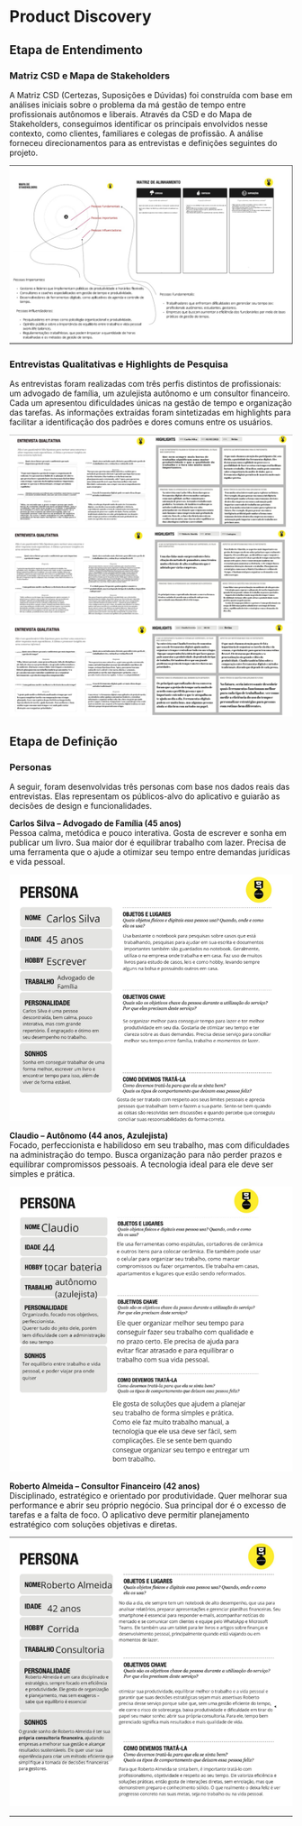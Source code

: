# Product Discovery

## Etapa de Entendimento

### Matriz CSD e Mapa de Stakeholders

A Matriz CSD (Certezas, Suposições e Dúvidas) foi construída com base em análises iniciais sobre o problema da má gestão de tempo entre profissionais autônomos e liberais. Através da CSD e do Mapa de Stakeholders, conseguimos identificar os principais envolvidos nesse contexto, como clientes, familiares e colegas de profissão. A análise forneceu direcionamentos para as entrevistas e definições seguintes do projeto.

![Matriz CSD e Mapa de Stakeholders](images/MatrizCSD-MapaStakeholders.png)

### Entrevistas Qualitativas e Highlights de Pesquisa

As entrevistas foram realizadas com três perfis distintos de profissionais: um advogado de família, um azulejista autônomo e um consultor financeiro. Cada um apresentou dificuldades únicas na gestão de tempo e organização das tarefas. As informações extraídas foram sintetizadas em highlights para facilitar a identificação dos padrões e dores comuns entre os usuários.

![Entrevista Qualitativa - Highlight 1](images/EntrevistaQualitativa-Highlight1.png)  
![Entrevista Qualitativa - Highlight 2](images/EntrevistaQualitativa-Highlight2.png)  
![Entrevista Qualitativa - Highlight 3](images/EntrevistaQualitativa-Highlight3.png)

## Etapa de Definição

### Personas

A seguir, foram desenvolvidas três personas com base nos dados reais das entrevistas. Elas representam os públicos-alvo do aplicativo e guiarão as decisões de design e funcionalidades.

**Carlos Silva – Advogado de Família (45 anos)**  
Pessoa calma, metódica e pouco interativa. Gosta de escrever e sonha em publicar um livro. Sua maior dor é equilibrar trabalho com lazer. Precisa de uma ferramenta que o ajude a otimizar seu tempo entre demandas jurídicas e vida pessoal.

![Persona 1 - Carlos Silva](images/Persona1.png)

**Claudio – Autônomo (44 anos, Azulejista)**  
Focado, perfeccionista e habilidoso em seu trabalho, mas com dificuldades na administração do tempo. Busca organização para não perder prazos e equilibrar compromissos pessoais. A tecnologia ideal para ele deve ser simples e prática.

![Persona 2 - Claudio](images/Persona2.png)

**Roberto Almeida – Consultor Financeiro (42 anos)**  
Disciplinado, estratégico e orientado por produtividade. Quer melhorar sua performance e abrir seu próprio negócio. Sua principal dor é o excesso de tarefas e a falta de foco. O aplicativo deve permitir planejamento estratégico com soluções objetivas e diretas.

![Persona 3 - Roberto Almeida](images/Persona3.png)

---

